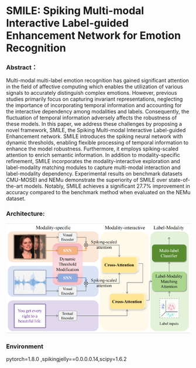 # SMILE: Spiking Multi-modal Interactive Label-guided Enhancement Network for Emotion Recognition

### Abstract：  
Multi-modal multi-label emotion recognition has gained significant attention in the field of affective computing which enables the utilization of various signals to accurately distinguish complex emotions. However, previous studies primarily focus on capturing invariant representations, neglecting the importance of incorporating temporal information and accounting for the interactive dependency among modalities and labels. Consequently, the fluctuation of temporal information adversely affects the robustness of these models. In this paper, we address these challenges by proposing a novel framework, SMILE, the Spiking Multi-modal Interactive Label-guided Enhancement network. SMILE introduces the spiking neural network with dynamic thresholds, enabling flexible processing of temporal information to enhance the model robustness. Furthermore, it employs spiking-scaled attention to enrich semantic information. In addition to modality-specific refinement, SMILE incorporates the modality-interactive exploration and label-modality matching modules to capture multi-modal interaction and label-modality dependency. Experimental results on benchmark datasets CMU-MOSEI and NEMu demonstrate the superiority of SMILE over state-of-the-art models. Notably, SMILE achieves a significant 27.7% improvement in accuracy compared to the benchmark method when evaluated on the NEMu dataset.

### Architecture:   

![arch](./arch.png)


### Environment
  pytorch=1.8.0 ,spikingjelly==0.0.0.0.14,scipy=1.6.2
